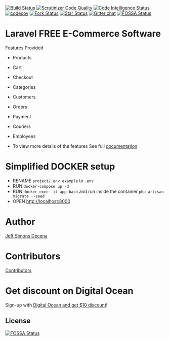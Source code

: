 [![Build Status](https://travis-ci.org/jsdecena/laracom.svg?branch=master)](https://travis-ci.org/jsdecena/laracom)
[![Scrutinizer Code Quality](https://scrutinizer-ci.com/g/Laracommerce/laracom/badges/quality-score.png?b=master)](https://scrutinizer-ci.com/g/Laracommerce/laracom/?branch=master)
[![Code Intelligence Status](https://scrutinizer-ci.com/g/Laracommerce/laracom/badges/code-intelligence.svg?b=master)](https://scrutinizer-ci.com/code-intelligence)
[![codecov](https://codecov.io/gh/jsdecena/laracom/branch/master/graph/badge.svg)](https://codecov.io/gh/jsdecena/laracom)
[![Fork Status](https://img.shields.io/github/forks/jsdecena/laracom.svg)](https://github.com/jsdecena/laracom)
[![Star Status](https://img.shields.io/github/stars/jsdecena/laracom.svg)](https://github.com/jsdecena/laracom)
[![Gitter chat](https://badges.gitter.im/gitterHQ/gitter.png)](https://gitter.im/larac0m/Lobby)
[![FOSSA Status](https://app.fossa.io/api/projects/git%2Bgithub.com%2FLaracommerce%2Flaracom.svg?type=shield)](https://app.fossa.io/projects/git%2Bgithub.com%2FLaracommerce%2Flaracom?ref=badge_shield)

# Laravel FREE E-Commerce Software

Features Provided
- Products
- Cart
- Checkout
- Categories
- Customers
- Orders
- Payment
- Couriers
- Employees

- To view more details of the features 
See full [documentation](https://shop.laracom.net/docs)

# Simplified DOCKER setup

- RENAME `project/.env.example` to `.env`
- RUN `docker-compose up -d`
- RUN `docker exec -it app bash` and run inside the container `php artisan migrate --seed`
- OPEN [http://localhost:8000](http://localhost:8000)

# Author

[Jeff Simons Decena](https://jsdecena.me)

# Contributors

[Contributors](https://github.com/Laracommerce/laracom/graphs/contributors)

# Get discount on Digital Ocean
Sign-up with [Digital Ocean and get $10 discount](https://m.do.co/c/bce94237de96)!


## License
[![FOSSA Status](https://app.fossa.io/api/projects/git%2Bgithub.com%2FLaracommerce%2Flaracom.svg?type=large)](https://app.fossa.io/projects/git%2Bgithub.com%2FLaracommerce%2Flaracom?ref=badge_large)
